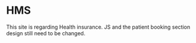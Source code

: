 # HMS

This site is regarding Health insurance. 
JS and the patient booking section design still need to be changed.
